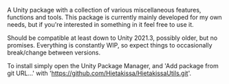 A Unity package with a collection of various miscellaneous features, functions and tools. 
This package is currently mainly developed for my own needs, but if you're interested in something in it feel free to use it.

Should be compatible at least down to Unity 2021.3, possibly older, but no promises. 
Everything is constantly WIP, so expect things to occasionally break/change between versions.

To install simply open the Unity Package Manager, and 'Add package from git URL...' with 'https://github.com/Hietakissa/HietakissaUtils.git'.
